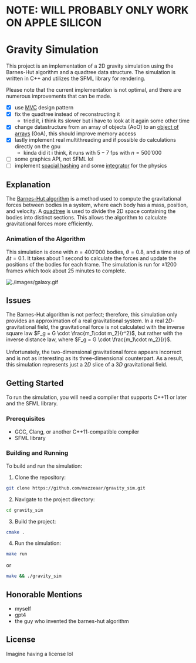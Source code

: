 # NOTE: WILL PROBABLY ONLY WORK ON APPLE SILICON
# Gravity Simulation

This project is an implementation of a 2D gravity simulation using the Barnes-Hut algorithm and a quadtree data structure. The simulation is written in C++ and utilizes the SFML library for rendering.

Please note that the current implementation is not optimal, and there are numerous improvements that can be made.

- [x] use [MVC](https://en.wikipedia.org/wiki/Model–view–controller) design pattern
- [x] fix the quadtree instead of reconstructing it
  - tried it, i think its slower but i have to look at it again some other time
- [x] change datastructure from an array of objects (AoO) to an [object of arrays](https://stackoverflow.com/questions/37988451/convert-array-of-objects-to-an-object-of-arrays) (OoA), this should improve memory access
- [x] lastly implement real multithreading and if possible do calculations directly on the gpu
  - kinda did it i think, it runs with $5-7$ fps with $n=500'000$
- [ ] some graphics API, not SFML lol
- [ ] implement [spacial hashing](https://en.wikipedia.org/wiki/Geometric_hashing) and some [integrator](https://en.wikipedia.org/wiki/Numerical_integration) for the physics

## Explanation

The [Barnes-Hut algorithm](https://en.wikipedia.org/wiki/Barnes–Hut_simulation) is a method used to compute the gravitational forces between bodies in a system, where each body has a mass, position, and velocity. A [quadtree](https://en.wikipedia.org/wiki/Quadtree#:~:text=A%20quadtree%20is%20a%20tree,into%20four%20quadrants%20or%20regions.) is used to divide the 2D space containing the bodies into distinct sections. This allows the algorithm to calculate gravitational forces more efficiently.

### Animation of the Algorithm

This simulation is done with $n=400'000$ bodies, $\theta=0.8$, and a time step of $\Delta t=0.1$. It takes about $1$ second to calculate the forces and update the positions of the bodies for each frame. The simulation is run for $\pm1200$ frames which took about $25$ minutes to complete.

![./images/galaxy.gif](./images/galaxy.gif)

## Issues

The Barnes-Hut algorithm is not perfect; therefore, this simulation only provides an approximation of a real gravitational system. In a real $2D$-gravitational field, the gravitational force is not calculated with the inverse square law $F_g = G \cdot \frac{m_1\cdot m_2}{r^2}$, but rather with the inverse distance law, where $F_g = G \cdot \frac{m_1\cdot m_2}{r}$. </br></br>
Unfortunately, the two-dimensional gravitational force appears incorrect and is not as interesting as its three-dimensional counterpart. As a result, this simulation represents just a $2D$ slice of a $3D$ gravitational field.

## Getting Started

To run the simulation, you will need a compiler that supports C++11 or later and the SFML library.

### Prerequisites

- GCC, Clang, or another C++11-compatible compiler
- SFML library

### Building and Running

To build and run the simulation:

1. Clone the repository:

```bash
git clone https://github.com/mazzeaar/gravity_sim.git
```

2. Navigate to the project directory:

```bash
cd gravity_sim
```

3. Build the project:

```bash
cmake .
```

4. Run the simulation:

```bash
make run
```

or

```bash
make && ./gravity_sim
```

## Honorable Mentions

- myself
- gpt4
- the guy who invented the barnes-hut algorithm

## License

Imagine having a license lol
